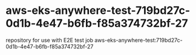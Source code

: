 # aws-eks-anywhere-test-719bd27c-0d1b-4e47-b6fb-f85a374732bf-27
repository for use with E2E test job aws-eks-anywhere-test:719bd27c-0d1b-4e47-b6fb-f85a374732bf-27
